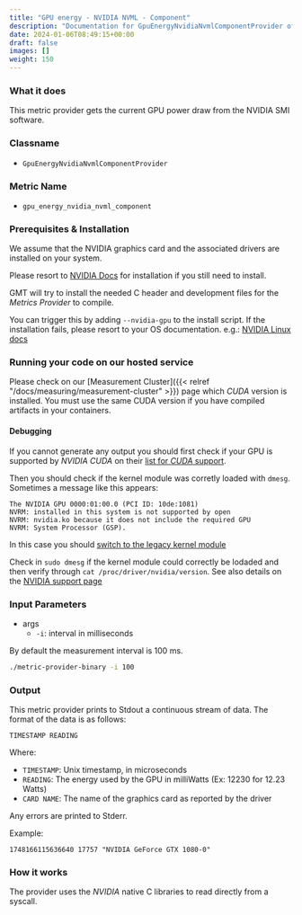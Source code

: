 ```yaml
---
title: "GPU energy - NVIDIA NVML - Component"
description: "Documentation for GpuEnergyNvidiaNvmlComponentProvider of the Green Metrics Tool"
date: 2024-01-06T08:49:15+00:00
draft: false
images: []
weight: 150
---
```


### What it does

This metric provider gets the current GPU power draw from the NVIDIA SMI software.

### Classname

- `GpuEnergyNvidiaNvmlComponentProvider`

### Metric Name

- `gpu_energy_nvidia_nvml_component`

### Prerequisites & Installation

We assume that the NVIDIA graphics card and the associated drivers are installed on your system.

Please resort to [NVIDIA Docs](https://developer.nvidia.com) for installation if you still need to install.

GMT will try to install the needed C header and development files for the *Metrics Provider* to compile.

You can trigger this by adding `--nvidia-gpu` to the install script. If the installation fails, please resort to your OS documentation. e.g.: [NVIDIA Linux docs](https://docs.nvidia.com/cuda/cuda-installation-guide-linux)

### Running your code on our hosted service

Please check on our [Measurement Cluster]({{< relref "/docs/measuring/measurement-cluster" >}}) page which *CUDA* version is installed. You must use the same CUDA version if you have compiled artifacts in your containers.

#### Debugging

If you cannot generate any output you should first check if your GPU is supported by *NVIDIA CUDA* on their [list for *CUDA* support](https://developer.nvidia.com/cuda-gpus).

Then you should check if the kernel module was corretly loaded with `dmesg`.
Sometimes a message like this appears:

```log
The NVIDIA GPU 0000:01:00.0 (PCI ID: 10de:1081)
NVRM: installed in this system is not supported by open
NVRM: nvidia.ko because it does not include the required GPU
NVRM: System Processor (GSP).
```

In this case you should [switch to the legacy kernel module](https://docs.nvidia.com/cuda/cuda-installation-guide-linux/#switching-between-driver-module-flavors)

Check in `sudo dmesg` if the kernel module could correctly be lodaded and then verify through `cat /proc/driver/nvidia/version`. See also details on the [NVIDIA support page](https://download.nvidia.com/XFree86/Linux-x86_64/515.43.04/README/kernel_open.html)

### Input Parameters

- args
  - `-i`: interval in milliseconds

By default the measurement interval is 100 ms.

```bash
./metric-provider-binary -i 100
```

### Output

This metric provider prints to Stdout a continuous stream of data. The format of the data is as follows:

`TIMESTAMP READING`

Where:

- `TIMESTAMP`: Unix timestamp, in microseconds
- `READING`: The energy used by the GPU in milliWatts (Ex: 12230 for 12.23 Watts)
- `CARD NAME`: The name of the graphics card as reported by the driver

Any errors are printed to Stderr.

Example:

```console
1748166115636640 17757 "NVIDIA GeForce GTX 1080-0"
```

### How it works

The provider uses the *NVIDIA* native C libraries to read directly from a syscall.
